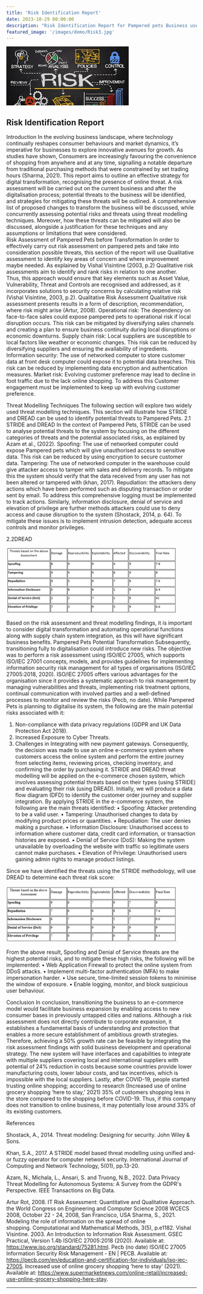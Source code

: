 ```yaml
---
title: 'Risk Identification Report'
date: 2023-10-29 00:00:00
description: "Risk Identification Report for Pampered pets Business use Case"
featured_image: '/images/demo/Risk3.jpg'
---
```


![](/images/demo/Risk3.jpg)

## Risk Identification Report

 Introduction
In the evolving business landscape, where technology continually reshapes consumer behaviours and market dynamics, it’s imperative for businesses to explore innovative avenues for growth. As studies have shown, Consumers are increasingly favouring the convenience of shopping from anywhere and at any time, signalling a notable departure from traditional purchasing methods that were constrained by set trading hours (Sharma, 2021). 
This report aims to outline an effective strategy for digital transformation, recognising the presence of online threat. A risk assessment will be carried out on the current business and after the digitalisation process; potential threats to the business will be identified, and strategies for mitigating these threats will be outlined.  A comprehensive list of proposed changes to transform the business will be discussed, while concurrently assessing potential risks and threats using threat modelling techniques. Moreover, how these threats can be mitigated will also be discussed, alongside a justification for these techniques and any assumptions or limitations that were considered.  
Risk Assessment of Pampered Pets before Transformation
In order to effectively carry out risk assessment on pampered pets and take into consideration possible threats, this section of the report will use Qualitative assessment to identify key areas of concern and where improvement maybe needed.  As explained by Vishal Visintine (2003, p.2) Qualitative risk assessments aim to identify and rank risks in relation to one another.  
Thus, this approach would ensure that key elements such as Asset Value, Vulnerability, Threat and Controls are recognised and addressed, as it incorporates solutions to security concerns by calculating relative risk (Vishal Visintine, 2003, p.2). 
Qualitative Risk Assessment 
Qualitative risk assessment presents results in a form of description, recommendation, where risk might arise (Artur, 2008).
Operational risk: The dependency on face-to-face sales could expose pampered pets to operational risk if local disruption occurs. This risk can be mitigated by diversifying sales channels and creating a plan to ensure business continuity during local disruptions or economic downturns.
Supply chain risk: Local suppliers are susceptible to local factors like weather or economic changes. This risk can be reduced by diversifying suppliers and ensuring the availability of ingredients.
Information security: The use of networked computer to store customer data at front desk computer could expose it to potential data breaches. This risk can be reduced by implementing data encryption and authentication measures.
Market risk: Evolving customer preference may lead to decline in foot traffic due to the lack online shopping. To address this Customer engagement must be implemented to keep up with evolving customer preference.


Threat Modelling Techniques
The following section will explore two widely used threat modelling techniques. This section will illustrate how STRIDE and DREAD can be used to identify potential threats to Pampered Pets. 
 2.1 STRIDE and DREAD
In the context of Pampered Pets, STRIDE can be used to analyse potential threats to the system by focusing on the different categories of threats and the potential associated risks, as explained by Azam et al., (2022).
Spoofing: The use of networked computer could expose Pampered pets which will give unauthorised access to sensitive data. This risk can be reduced by using encryption to secure customer data.
Tampering: The use of networked computer in the warehouse could give attacker access to tamper with sales and delivery records. To mitigate this the system should verify that the data received from any user has not been altered or tampered with (khan, 2017).
Repudiation: the attackers deny actions which have been performed such as disputing transaction or order sent by email. To address this comprehensive logging must be implemented to track actions.
Similarly, information disclosure, denial of service and elevation of privilege are further methods attackers could use to deny access and cause disruption to the system (Shostack, 2014, p. 64). To mitigate these issues is to implement intrusion detection, adequate access controls and monitor privileges.

 2.2DREAD

<img alt="img_1.png" src="img_1.png"/>

Based on the risk assessment and threat modelling findings, it is important to consider digital transformation and automating operational functions along with supply chain system integration, as this will have significant business benefits. 
Pampered Pets Potential Transformation
Subsequently, transitioning fully to digitalisation could introduce new risks. The objective was to perform a risk assessment using ISO/IEC 27005, which supports ISO/IEC 27001 concepts, models, and provides guidelines for implementing information security risk management for all types of organisations (ISO/IEC 27005:2018, 2020). ISO/IEC 27005 offers various advantages for the organisation since it provides a systematic approach to risk management by managing vulnerabilities and threats, implementing risk treatment options, continual communication with involved parties and a well-defined processes to monitor and review the risks (Pecb, no date). While Pampered Pets is planning to digitalise its system, the following are the main potential risks associated with it:
1.	Non-compliance with data privacy regulations (GDPR and UK Data Protection Act 2018).
2.	Increased Exposure to Cyber Threats.
3.	Challenges in Integrating with new payment gateways.
Consequently, the decision was made to use an online e-commerce system where customers access the online system and perform the entire journey from selecting items, reviewing prices, checking inventory, and confirming the order by purchasing it. STRIDE and DREAD threat modelling will be applied on the e-commerce chosen system, which involves assessing potential threats based on their types (using STRIDE) and evaluating their risk (using DREAD). Initially, we will produce a data flow diagram (DFD) to identify the customer order journey and supplier integration.
By applying STRIDE in the e-commerce system, the following are the main threats identified:
•	Spoofing: Attacker pretending to be a valid user.
•	Tampering: Unauthorised changes to data by modifying product prices or quantities.
•	Repudiation: The user denies making a purchase.
•	Information Disclosure: Unauthorised access to information where customer data, credit card information, or transaction histories are exposed.
•	Denial of Service (DoS): Making the system unavailable by overloading the website with traffic so legitimate users cannot make purchases.
•	Elevation of Privilege: Unauthorised users gaining admin rights to manage product listings.

Since we have identified the threats using the STRIDE methodology, will use DREAD to determine each threat risk score:

<img alt="img.png" src="img.png"/>


From the above result, Spoofing and Denial of Service threats are the highest potential risks, and to mitigate these high risks, the following will be implemented:
•	Web Application Firewall to protect the online system from DDoS attacks.
•	Implement multi-factor authentication (MFA) to make impersonation harder.
•	Use secure, time-limited session tokens to minimise the window of exposure.
•	Enable logging, monitor, and block suspicious user behaviour.

Conclusion
In conclusion, transitioning the business to an e-commerce model would facilitate business expansion by enabling access to new consumer bases in previously untapped cities and nations. Although a risk assessment does not directly contribute to corporate expansion, it establishes a fundamental basis of understanding and protection that enables a more secure establishment of ambitious growth strategies. 
Therefore, achieving a 50% growth rate can be feasible by integrating the risk assessment findings with solid business development and operational strategy. The new system will have interfaces and capabilities to integrate with multiple suppliers covering local and international suppliers with potential of 24% reduction in costs because some countries provide lower manufacturing costs, lower labour costs, and tax incentives, which is impossible with the local suppliers. 
Lastly, after COVID-19, people started trusting online shopping; according to research (Increased use of online grocery shopping ‘here to stay,’ 2021) 35% of customers shopping less in the store compared to the shopping before COVID-19. Thus, if this company does not transition to online business, it may potentially lose around 33% of its existing customers.



References

Shostack, A., 2014. Threat modeling: Designing for security. John Wiley & Sons.

Khan, S.A., 2017. A STRIDE model based threat modelling using unified and-or fuzzy operator for computer network security. International Journal of Computing and Network Technology, 5(01), pp.13-20.

Azam, N., Michala, L., Ansari, S. and Truong, N.B., 2022. Data Privacy Threat Modelling for Autonomous Systems: A Survey from the GDPR's Perspective. IEEE Transactions on Big Data.

Artur Rot, 2008. IT Risk Assessment: Quantitative and Qualitative Approach. the World Congress on Engineering and Computer Science 2008 WCECS 2008, October 22 - 24, 2008, San Francisco, USA
Sharma, S., 2021. Modeling the role of information on the spread of online shopping. Computational and Mathematical Methods, 3(5), p.e1182.
Vishal Visintine. 2003. An Introduction to Information Risk Assessment. GSEC Practical, Version 1.4b
ISO/IEC 27005:2018 (2020). Available at: https://www.iso.org/standard/75281.html.
Pecb (no date) ISO/IEC 27005 Information Security Risk Management - EN | PECB. Available at: https://pecb.com/en/education-and-certification-for-individuals/iso-iec-27005.
Increased use of online grocery shopping ‘here to stay’ (2021). Available at: https://www.supermarketnews.com/online-retail/increased-use-online-grocery-shopping-here-stay.


---

